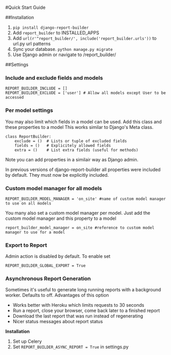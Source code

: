 #Quick Start Guide

##Installation

1. `pip install django-report-builder`
2. Add `report_builder` to INSTALLED_APPS
3. Add `url(r'^report_builder/', include('report_builder.urls'))` to url.py url patterns
4. Sync your database. `python manage.py migrate` 
5. Use Django admin or navigate to /report_builder/

##Settings

### Include and exclude fields and models

    REPORT_BUILDER_INCLUDE = []
    REPORT_BUILDER_EXCLUDE = ['user'] # Allow all models except User to be accessed

### Per model settings

You may also limit which fields in a model can be used. Add this class and these properties to a model
This works similar to Django's Meta class.

    class ReportBuilder:
        exclude = ()  # Lists or tuple of excluded fields
        fields = ()   # Explicitely allowed fields
        extra = ()    # List extra fields (useful for methods)

Note you can add properties in a similair way as Django admin.

In previous versions of django-report-builder all properties were included by default.
They must now be explicitly included.

### Custom model manager for all models

    REPORT_BUILDER_MODEL_MANAGER = 'on_site' #name of custom model manager to use on all models

You many also set a custom model manager per model. Just add the custom model manager and this property to a model

    report_builder_model_manager = on_site #reference to custom model manager to use for a model

### Export to Report

Admin action is disabled by default. To enable set
    
    REPORT_BUILDER_GLOBAL_EXPORT = True

### Asynchronous Report Generation

Sometimes it's useful to generate long running reports with a background worker. Defaults to off.
Advantages of this option

- Works better with Heroku which limits requests to 30 seconds
- Run a report, close your browser, come back later to a finished report
- Download the last report that was run instead of regenerating
- Nicer status messages about report status

**Installation**

1. Set up Celery
2. Set `REPORT_BUILDER_ASYNC_REPORT = True` in settings.py

